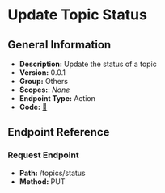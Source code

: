# Update Topic Status

## General Information

- **Description:** Update the status of a topic
- **Version:** 0.0.1
- **Group:** Others
- **Scopes:**: _None_
- **Endpoint Type:** Action
- **Code:** [🔗](https://github.com/NangoHQ/integration-templates/tree/main/integrations/discourse/actions/update-topic-status.ts)

## Endpoint Reference

### Request Endpoint

- **Path:** /topics/status
- **Method:** PUT
